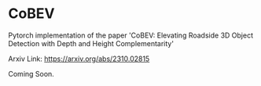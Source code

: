 # CoBEV
Pytorch implementation of the paper 'CoBEV: Elevating Roadside 3D Object Detection with Depth and Height Complementarity'

Arxiv Link: https://arxiv.org/abs/2310.02815

Coming Soon.
